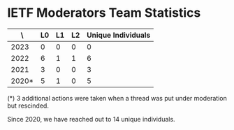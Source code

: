 # IETF Moderators Team Statistics

| \ | L0 | L1 | L2 | Unique Individuals |
| -------- | -------- | -------- | --- | --- |
| 2023     | 0 | 0 | 0| 0 |
| 2022     |   6 | 1 | 1 | 6 |
| 2021     |   3 | 0 | 0 | 3 | 
| 2020*     |   5 | 1 | 0 | 5 |

(*) 3 additional actions were taken when a thread was put under moderation but rescinded.

Since 2020, we have reached out to 14 unique individuals.
